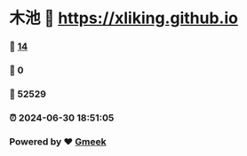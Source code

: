 # 木池 :link: https://xliking.github.io 
### :page_facing_up: [14](https://xliking.github.io/tag.html) 
### :speech_balloon: 0 
### :hibiscus: 52529 
### :alarm_clock: 2024-06-30 18:51:05 
### Powered by :heart: [Gmeek](https://github.com/Meekdai/Gmeek)
